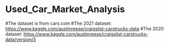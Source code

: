 # Used_Car_Market_Analysis
#The dataset is from cars.com
#The 2021 dataset: https://www.kaggle.com/austinreese/craigslist-carstrucks-data
#The 2020 dataset: https://www.kaggle.com/austinreese/craigslist-carstrucks-data/version/5
